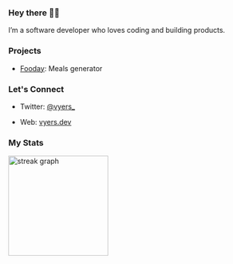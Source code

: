 ### Hey there 👋🏼

I’m a software developer who loves coding and building products.

### Projects

- [Fooday](https://foodayy.vercel.app): Meals generator

### Let's Connect

- Twitter: [@vyers_](https://www.x.com/vyers_)

- Web: [vyers.dev](https://www.vyers.dev)

### My Stats

<img src="https://streak-stats.demolab.com?user=vyers&locale=en&mode=daily&theme=dark&hide_border=true&border_radius=5&order=3" height="200" alt="streak graph"  />
